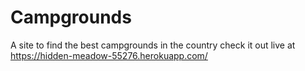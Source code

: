 # Campgrounds
A site to find the best campgrounds in the country check it out live at https://hidden-meadow-55276.herokuapp.com/
